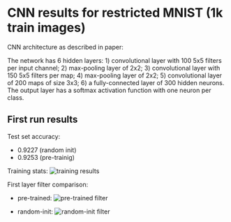 # CNN results for restricted MNIST (1k train images)

CNN architecture as described in paper:

The network has 6 hidden layers: 1) convolutional layer with 100 5x5 filters per
input channel; 2) max-pooling layer of 2x2; 3) convolutional layer with 150 5x5
filters per map; 4) max-pooling layer of 2x2; 5) convolutional layer of 200 maps
of size 3x3; 6) a fully-connected layer of 300 hidden neurons. The output layer
has a softmax activation function with one neuron per class.

## First run results 
Test set accuracy: 
- 0.9227 (random init)
- 0.9253 (pre-trainig)

Training stats:
![training results](results/1k_mnist_training_results.png)

First layer filter comparison:
- pre-trained:
![pre-trained filter](results/flf_pre_trained.png)

- random-init:
![random-init filter](results/flf_random_init.png)
